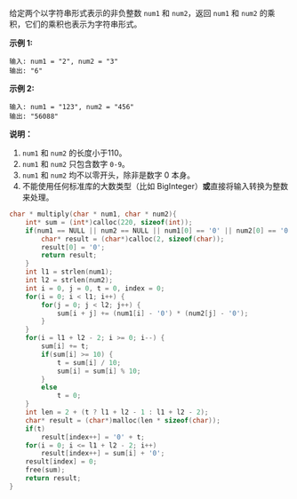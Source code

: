 给定两个以字符串形式表示的非负整数 `num1` 和 `num2`，返回 `num1` 和 `num2` 的乘积，它们的乘积也表示为字符串形式。

**示例 1:**

```
输入: num1 = "2", num2 = "3"
输出: "6"
```

**示例 2:**

```
输入: num1 = "123", num2 = "456"
输出: "56088"
```

**说明：**

1. `num1` 和 `num2` 的长度小于110。
2. `num1` 和 `num2` 只包含数字 `0-9`。
3. `num1` 和 `num2` 均不以零开头，除非是数字 0 本身。
4. 不能使用任何标准库的大数类型（比如 BigInteger）**或**直接将输入转换为整数来处理。



```c
char * multiply(char * num1, char * num2){
    int* sum = (int*)calloc(220, sizeof(int));
    if(num1 == NULL || num2 == NULL || num1[0] == '0' || num2[0] == '0') {
        char* result = (char*)calloc(2, sizeof(char));
        result[0] = '0';
        return result;
    }
    int l1 = strlen(num1);
    int l2 = strlen(num2);
    int i = 0, j = 0, t = 0, index = 0;
    for(i = 0; i < l1; i++) {
        for(j = 0; j < l2; j++) {
            sum[i + j] += (num1[i] - '0') * (num2[j] - '0');
        }
    }
    for(i = l1 + l2 - 2; i >= 0; i--) {
        sum[i] += t;
        if(sum[i] >= 10) {
            t = sum[i] / 10;
            sum[i] = sum[i] % 10;
        }
        else
            t = 0;
    }
    int len = 2 + (t ? l1 + l2 - 1 : l1 + l2 - 2);
    char* result = (char*)malloc(len * sizeof(char));
    if(t)
        result[index++] = '0' + t;
    for(i = 0; i <= l1 + l2 - 2; i++)
        result[index++] = sum[i] + '0';
    result[index] = 0;
    free(sum);
    return result;
}
```

